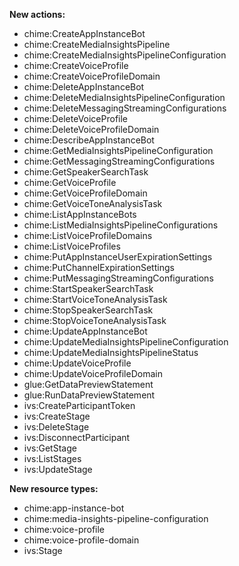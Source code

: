 **New actions:**

- chime:CreateAppInstanceBot
- chime:CreateMediaInsightsPipeline
- chime:CreateMediaInsightsPipelineConfiguration
- chime:CreateVoiceProfile
- chime:CreateVoiceProfileDomain
- chime:DeleteAppInstanceBot
- chime:DeleteMediaInsightsPipelineConfiguration
- chime:DeleteMessagingStreamingConfigurations
- chime:DeleteVoiceProfile
- chime:DeleteVoiceProfileDomain
- chime:DescribeAppInstanceBot
- chime:GetMediaInsightsPipelineConfiguration
- chime:GetMessagingStreamingConfigurations
- chime:GetSpeakerSearchTask
- chime:GetVoiceProfile
- chime:GetVoiceProfileDomain
- chime:GetVoiceToneAnalysisTask
- chime:ListAppInstanceBots
- chime:ListMediaInsightsPipelineConfigurations
- chime:ListVoiceProfileDomains
- chime:ListVoiceProfiles
- chime:PutAppInstanceUserExpirationSettings
- chime:PutChannelExpirationSettings
- chime:PutMessagingStreamingConfigurations
- chime:StartSpeakerSearchTask
- chime:StartVoiceToneAnalysisTask
- chime:StopSpeakerSearchTask
- chime:StopVoiceToneAnalysisTask
- chime:UpdateAppInstanceBot
- chime:UpdateMediaInsightsPipelineConfiguration
- chime:UpdateMediaInsightsPipelineStatus
- chime:UpdateVoiceProfile
- chime:UpdateVoiceProfileDomain
- glue:GetDataPreviewStatement
- glue:RunDataPreviewStatement
- ivs:CreateParticipantToken
- ivs:CreateStage
- ivs:DeleteStage
- ivs:DisconnectParticipant
- ivs:GetStage
- ivs:ListStages
- ivs:UpdateStage

**New resource types:**

- chime:app-instance-bot
- chime:media-insights-pipeline-configuration
- chime:voice-profile
- chime:voice-profile-domain
- ivs:Stage
